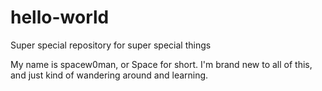 # hello-world
Super special repository for super special things


My name is spacew0man, or Space for short. I'm brand new to all of this,
and just kind of wandering around and learning.

